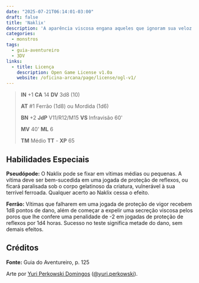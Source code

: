 ```yaml
---
date: "2025-07-21T06:14:01-03:00"
draft: false
title: 'Naklix'
description: 'A aparência viscosa engana aqueles que ignoram sua veloz ferroada.'
categories:
  - monstros
tags:
  - guia-aventureiro
  - 3DV
links:
  - title: Licença
    description: Open Game License v1.0a
    website: /oficina-arcana/page/license/ogl-v1/
---
```


> **IN** +1 **CA** 14 **DV** 3d8 (10)
>
> **AT** #1 Ferrão (1d8) ou Mordida (1d6)
>
> **BN** +2 **JdP** V11/R12/M15 **VS** Infravisão 60'
>
> **MV** 40' **ML** 6
>
> **TM** Médio **TT** - **XP** 65

## Habilidades Especiais

**Pseudópode:** O Naklix pode se fixar em vítimas médias ou
pequenas. A vítima deve ser bem-sucedida em uma jogada
de proteção de reflexos, ou ficará paralisada sob o corpo
gelatinoso da criatura, vulnerável à sua terrível ferroada.
Qualquer acerto ao Naklix cessa o efeito.

**Ferrão:** Vítimas que falharem em uma jogada de proteção
de vigor recebem 1d8 pontos de dano, além de começar a
expelir uma secreção viscosa pelos poros que lhe confere
uma penalidade de -2 em jogadas de proteção de reflexos
por 1d4 horas. Sucesso no teste significa metade do dano,
sem demais efeitos.

## Créditos

**Fonte:** Guia do Aventureiro, p. 125

Arte por [Yuri Perkowski Domingos](https://www.artstation.com/perkowski) ([@yuri.perkowski](https://www.instagram.com/yuri.perkowski/)).
